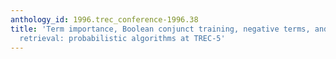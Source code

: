 ```yaml
---
anthology_id: 1996.trec_conference-1996.38
title: 'Term importance, Boolean conjunct training, negative terms, and foreign language
  retrieval: probabilistic algorithms at TREC-5'
---
```

